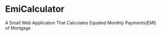 # EmiCalculator
A Small Web Application That Calculates Equated Monthly Payments(EMI) of Mortgage 

